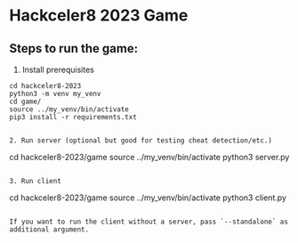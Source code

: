 # Hackceler8 2023 Game

## Steps to run the game:

1. Install prerequisites

```
cd hackceler8-2023
python3 -m venv my_venv
cd game/
source ../my_venv/bin/activate
pip3 install -r requirements.txt


2. Run server (optional but good for testing cheat detection/etc.)

```
cd hackceler8-2023/game
source ../my_venv/bin/activate
python3 server.py
```

3. Run client

```
cd hackceler8-2023/game
source ../my_venv/bin/activate
python3 client.py
```

If you want to run the client without a server, pass `--standalone` as additional argument.
